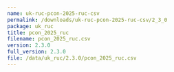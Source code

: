 ```yaml
---
name: uk-ruc-pcon-2025-ruc-csv
permalink: /downloads/uk-ruc-pcon-2025-ruc-csv/2_3_0
package: uk_ruc
title: pcon_2025_ruc
filename: pcon_2025_ruc.csv
version: 2.3.0
full_version: 2.3.0
file: /data/uk_ruc/2.3.0/pcon_2025_ruc.csv
---
```

